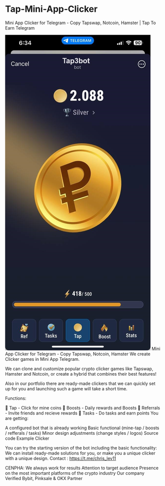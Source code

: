 # Tap-Mini-App-Clicker
Mini App Clicker for Telegram - Copy Tapswap, Notcoin, Hamster | Tap To Earn Telegram

<img src="https://github.com/lehoang11/Tap-Mini-App-Clicker/blob/a16fda608e13c60521264d3129a245db08faa1cc/photo_2024-07-16_14-40-04.jpg" alt="Mini App Telegram Clicker - Copy Tapswap, Blum, Hamster" data-canonical-src="https://i.imgur.com/ozcJaWV.jpg" style="max-width: 100%;">
Mini App Clicker for Telegram - Copy Tapswap, Notcoin, Hamster
We create Clicker games in Mini App Telegram.

We can clone and customize popular crypto clicker games like Tapswap, Hamster and Notcoin, or create a hybrid that combines their best features!

Also in our portfolio there are ready-made clickers that we can quickly set up for you and launching such a game will take a short time.

Functions:

🤘 Tap - Click for mine coins
🚀 Boosts - Daily rewards and Boosts
🤝 Referrals - Invite friends and recieve rewards
📝 Tasks - Do tasks and earn points
You are getting:

A configured bot that is already working
Basic functional (mine-tap / boosts / refferals / tasks)
Minor design adjustments (change styles / logos)
Source code
Example Clicker

You can try the starting version of the bot including the basic functionality: 
We can install ready-made solutions for you, or make you a unique clicker with a unique design.
Contact : https://t.me/chris_lev11

CENPHA:
  We always work for results
  Attention to target audience
  Presence on the most important platforms of the crypto industry
  Our company Verified Bybit, Pinksale & OKX Partner
